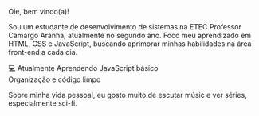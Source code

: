 Oie, bem vindo(a)!

Sou um estudante de desenvolvimento de sistemas na ETEC Professor Camargo Aranha, atualmente no segundo ano. Foco meu aprendizado em HTML, CSS e JavaScript, buscando aprimorar minhas habilidades na área front-end a cada dia.

💻 Atualmente Aprendendo
JavaScript básico <br>
Organização e código limpo

Sobre minha vida pessoal, eu gosto muito de escutar músic e ver séries, especialmente sci-fi.
